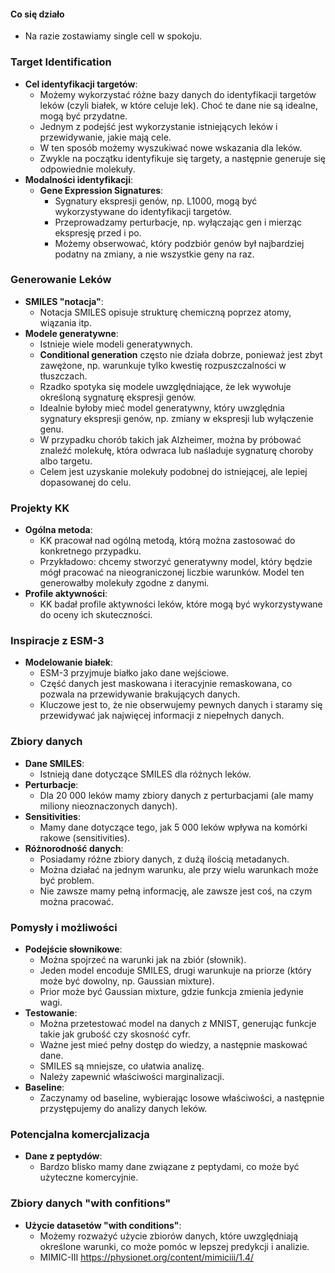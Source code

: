 #### Co się działo
- Na razie zostawiamy single cell w spokoju.

### Target Identification
- **Cel identyfikacji targetów**:
    - Możemy wykorzystać różne bazy danych do identyfikacji targetów leków (czyli białek, w które celuje lek). Choć te dane nie są idealne, mogą być przydatne.
    - Jednym z podejść jest wykorzystanie istniejących leków i przewidywanie, jakie mają cele.
    - W ten sposób możemy wyszukiwać nowe wskazania dla leków.
    - Zwykle na początku identyfikuje się targety, a następnie generuje się odpowiednie molekuły.
- **Modalności identyfikacji**:
    - **Gene Expression Signatures**:
        - Sygnatury ekspresji genów, np. L1000, mogą być wykorzystywane do identyfikacji targetów.
        - Przeprowadzamy perturbacje, np. wyłączając gen i mierząc ekspresję przed i po.
        - Możemy obserwować, który podzbiór genów był najbardziej podatny na zmiany, a nie wszystkie geny na raz.

### Generowanie Leków
- **SMILES "notacja"**:
    - Notacja SMILES opisuje strukturę chemiczną poprzez atomy, wiązania itp.
- **Modele generatywne**:
    - Istnieje wiele modeli generatywnych.
    - **Conditional generation**  często nie działa dobrze, ponieważ jest zbyt zawężone, np. warunkuje tylko kwestię rozpuszczalności w tłuszczach.
    - Rzadko spotyka się modele uwzględniające, że lek wywołuje określoną sygnaturę ekspresji genów.
    - Idealnie byłoby mieć model generatywny, który uwzględnia sygnatury ekspresji genów, np. zmiany w ekspresji lub wyłączenie genu.
    - W przypadku chorób takich jak Alzheimer, można by próbować znaleźć molekułę, która odwraca lub naśladuje sygnaturę choroby albo targetu.
    - Celem jest uzyskanie molekuły podobnej do istniejącej, ale lepiej dopasowanej do celu.

### Projekty KK
- **Ogólna metoda**:
    - KK pracował nad ogólną metodą, którą można zastosować do konkretnego przypadku.
    - Przykładowo: chcemy stworzyć generatywny model, który będzie mógł pracować na nieograniczonej liczbie warunków. Model ten generowałby molekuły zgodne z danymi.
- **Profile aktywności**:
    - KK badał profile aktywności leków, które mogą być wykorzystywane do oceny ich skuteczności.

### Inspiracje z ESM-3
- **Modelowanie białek**:
    - ESM-3 przyjmuje białko jako dane wejściowe.
    - Część danych jest maskowana i iteracyjnie remaskowana, co pozwala na przewidywanie brakujących danych.
    - Kluczowe jest to, że nie obserwujemy pewnych danych i staramy się przewidywać jak najwięcej informacji z niepełnych danych.

### Zbiory danych
- **Dane SMILES**:
    - Istnieją dane dotyczące SMILES dla różnych leków.
- **Perturbacje**:
    - Dla 20 000 leków mamy zbiory danych z perturbacjami (ale mamy miliony nieoznaczonych danych).
- **Sensitivities**:
    - Mamy dane dotyczące tego, jak 5 000 leków wpływa na komórki rakowe (sensitivities).
- **Różnorodność danych**:
    - Posiadamy różne zbiory danych, z dużą ilością metadanych.
    - Można działać na jednym warunku, ale przy wielu warunkach może być problem.
    - Nie zawsze mamy pełną informację, ale zawsze jest coś, na czym można pracować.

### Pomysły i możliwości
- **Podejście słownikowe**:
    - Można spojrzeć na warunki jak na zbiór (słownik).
    - Jeden model encoduje SMILES, drugi warunkuje na priorze (który może być dowolny, np. Gaussian mixture).
    - Prior może być Gaussian mixture, gdzie funkcja zmienia jedynie wagi.
- **Testowanie**:
    - Można przetestować model na danych z MNIST, generując funkcje takie jak grubość czy skosność cyfr.
    - Ważne jest mieć pełny dostęp do wiedzy, a następnie maskować dane.
    - SMILES są mniejsze, co ułatwia analizę.
    - Należy zapewnić właściwości marginalizacji.
- **Baseline**:
    - Zaczynamy od baseline, wybierając losowe właściwości, a następnie przystępujemy do analizy danych leków.

### Potencjalna komercjalizacja
- **Dane z peptydów**:
    - Bardzo blisko mamy dane związane z peptydami, co może być użyteczne komercyjnie.

### Zbiory danych "with confitions"
- **Użycie datasetów "with conditions"**:
    - Możemy rozważyć użycie zbiorów danych, które uwzględniają określone warunki, co może pomóc w lepszej predykcji i analizie.
    - MIMIC-III https://physionet.org/content/mimiciii/1.4/